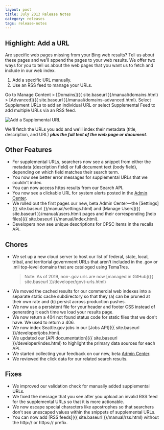 ```yaml
---
layout: post
title: July 2013 Release Notes
category: releases
tags: release-notes
---
```


## Highlight: Add a URL

Are specific web pages missing from your Bing web results? Tell us about these pages and we'll append the pages to your web results. We offer two ways for you to tell us about the web pages that you want us to fetch and include in our web index.

1. Add a specific URL manually.
1. Use an RSS feed to manage your URLs.

Go to Manage Content > [Domains]({{ site.baseurl }}/manual/domains.html) > [Advanced]({{ site.baseurl }}/manual/domains-advanced.html). Select Supplement URLs to add an individual URL or select Supplemental Feed to add multiple URLs via an RSS feed.

![Add a Supplemental URL](https://d3qcdigd1fhos0.cloudfront.net/blog/img/Add_Supplemental_URL.png)

We'll fetch the URLs you add and we'll index their metadata (title, description, and URL) ***plus the full text of the web page or document***.

## Other Features

* For supplemental URLs, searchers now see a snippet from either the metadata (description field) or full document text (body field), depending on which field matches their search term.
* You now see better error messages for supplemental URLs that we couldn't index.
* You can now access https results from our Search API.
* You now see a clickable URL for system alerts posted in the [Admin Center](https://search.usa.gov/sites/).
* We rolled out the first pages our new, beta Admin Center&mdash;the [Settings]({{ site.baseurl }}/manual/settings.html) and [Manage Users]({{ site.baseurl }}/manual/users.html) pages and their corresponding [help files]({{ site.baseurl }}/manual/index.html).
* Developers now see unique descriptions for CPSC items in the recalls API.

## Chores

* We set up a new cloud server to host our list of federal, state, local, tribal, and territorial government URLs that aren't included in the .gov or .mil top-level domains that are cataloged using TemaTres.
  > Note: As of 2019, non-.gov urls are now [managed in GitHub]({{ site.baseurl }}/developer/govt-urls.html)
* We moved the cached results for our commercial web indexes into a separate static cache subdirectory so that they (a) can be pruned at their own rate and (b) persist across production pushes.
* We now use a persistent file for your header and footer CSS instead of generating it each time we load your results page.
* We now return a 404 not found status code for static files that we don't have. We used to return a 406.
* We now index Seattle.gov jobs in our [Jobs API]({{ site.baseurl }}/developer/jobs.html).
* We updated our [API documentation]({{ site.baseurl }}/developer/index.html) to highlight the primary data sources for each API.
* We started collecting your feedback on our new, beta [Admin Center](https://search.usa.gov/sites/).
* We reviewed the click data for our related search results.

## Fixes

* We improved our validation check for manually added supplemental URLs.
* We fixed the message that you see after you upload an invalid RSS feed for the supplemental URLs so that it is more actionable.
* We now escape special characters like apostrophes so that searchers don't see unescaped values within the snippets of supplemental URLs.
* You can now add [RSS feeds]({{ site.baseurl }}/manual/rss.html) without the http:// or https:// prefix.
